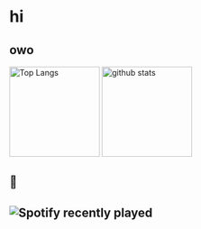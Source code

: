 <h1>hi </h1>

<h2>owo</h2>
<p align="left"> 
  <img alt="Top Langs" height="160px" src="https://github-readme-stats.vercel.app/api/top-langs/?username=murakamiren&layout=compact&show_icons=true&theme=onedark&langs_count=5" />
  <img alt="github stats" height="160px" src="https://github-readme-stats.vercel.app/api?username=murakamiren&theme=onedark&show_icons=ture" />
</p>

<h2>🤩<h2>
 
![Spotify recently played](https://spotify-recently-played-readme.vercel.app/api?user=nevzboi)
